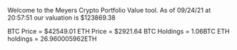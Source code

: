 Welcome to the Meyers Crypto Portfolio Value tool. 
As of 09/24/21 at 20:57:51 our valuation is $123869.38 

BTC Price = $42549.01
 ETH Price = $2921.64
BTC Holdings = 1.06BTC
 ETH holdings = 26.960005962ETH 
